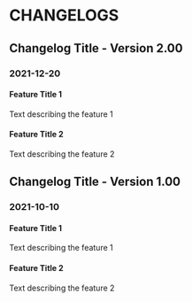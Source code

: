 # CHANGELOGS

## Changelog Title - Version 2.00

### 2021-12-20

#### Feature Title 1

Text describing the feature 1

#### Feature Title 2

Text describing the feature 2

## Changelog Title - Version 1.00

### 2021-10-10

#### Feature Title 1

Text describing the feature 1

#### Feature Title 2

Text describing the feature 2
